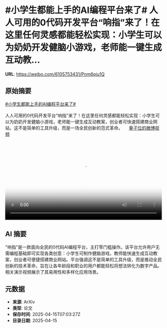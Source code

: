 # #小学生都能上手的AI编程平台来了# 人人可用的0代码开发平台“响指”来了！在这里任何灵感都能轻松实现：小学生可以为奶奶开发健脑小游戏，老师能一键生成互动教...

**URL**: https://weibo.com/6105753431/Pnm6pju1Q

## 原始摘要

<a href="https://m.weibo.cn/search?containerid=231522type%3D1%26t%3D10%26q%3D%23%E5%B0%8F%E5%AD%A6%E7%94%9F%E9%83%BD%E8%83%BD%E4%B8%8A%E6%89%8B%E7%9A%84AI%E7%BC%96%E7%A8%8B%E5%B9%B3%E5%8F%B0%E6%9D%A5%E4%BA%86%23&amp;extparam=%23%E5%B0%8F%E5%AD%A6%E7%94%9F%E9%83%BD%E8%83%BD%E4%B8%8A%E6%89%8B%E7%9A%84AI%E7%BC%96%E7%A8%8B%E5%B9%B3%E5%8F%B0%E6%9D%A5%E4%BA%86%23" data-hide=""><span class="surl-text">#小学生都能上手的AI编程平台来了#</span></a> <br><br>人人可用的0代码开发平台“响指”来了！在这里任何灵感都能轻松实现：小学生可以为奶奶开发健脑小游戏，老师能一键生成互动教案，创业者可快速搭建商业网站，这不是简单的工具升级，而是一场全民创新的范式革命。 <a href="https://video.weibo.com/show?fid=1034:5155664306307113" data-hide=""><span class="url-icon"><img style="width: 1rem;height: 1rem" src="https://h5.sinaimg.cn/upload/2015/09/25/3/timeline_card_small_video_default.png" referrerpolicy="no-referrer"></span><span class="surl-text">量子位的微博视频</span></a> <br clear="both"><div style="clear: both"></div><video controls="controls" poster="https://tvax1.sinaimg.cn/orj480/006Fd7o3ly1i0hd0kon6sj30u01hcmz2.jpg" style="width: 100%"><source src="https://f.video.weibocdn.com/o0/6RzDFqSalx08nujvsHaE01041200QA790E010.mp4?label=mp4_720p&amp;template=720x1280.24.0&amp;ori=0&amp;ps=1CwnkDw1GXwCQx&amp;Expires=1744704162&amp;ssig=4o0I%2FpCB06&amp;KID=unistore,video"><source src="https://f.video.weibocdn.com/o0/3aXgPKqTlx08nujuRpZm01041200uQiG0E010.mp4?label=mp4_hd&amp;template=540x960.24.0&amp;ori=0&amp;ps=1CwnkDw1GXwCQx&amp;Expires=1744704162&amp;ssig=92OG3ZSOrj&amp;KID=unistore,video"><source src="https://f.video.weibocdn.com/o0/pma8jXOglx08nujuMFSg01041200gpb60E010.mp4?label=mp4_ld&amp;template=360x640.24.0&amp;ori=0&amp;ps=1CwnkDw1GXwCQx&amp;Expires=1744704162&amp;ssig=ZuxHutrg85&amp;KID=unistore,video"><p>视频无法显示，请前往<a href="https://video.weibo.com/show?fid=1034%3A5155664306307113" target="_blank" rel="noopener noreferrer">微博视频</a>观看。</p></video>

## AI 摘要

"响指"是一款面向全民的0代码AI编程平台，主打零门槛操作。该平台允许用户无需编程基础即可实现各类创意：小学生可制作健脑游戏，教师能快速生成互动教案，创业者可便捷搭建商业网站。平台强调这不是简单的工具升级，而是推动全民创新的技术革命，旨在让各年龄段和职业的用户都能轻松将想法转化为数字产品。相关演示视频展示了其易用性和多样化应用场景。

## 元数据

- **来源**: ArXiv
- **类型**: 论文
- **保存时间**: 2025-04-15T07:03:27Z
- **目录日期**: 2025-04-15
